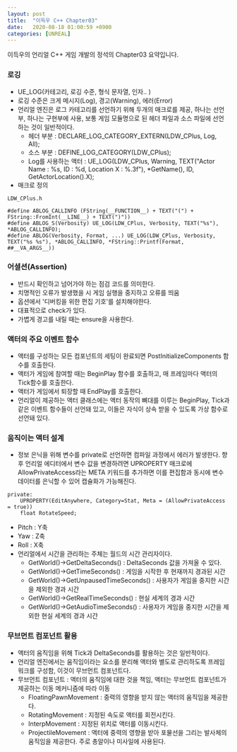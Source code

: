 ```yaml
---
layout: post
title:  "이득우 C++ Chapter03"
date:   2020-08-18 01:00:59 +0900
categories: [UNREAL]
---
```


이득우의 언리얼 C++ 게임 개발의 정석의 Chapter03 요약입니다.

### 로깅
- UE_LOG(카테고리, 로깅 수준, 형식 문자열, 인자.. )
- 로깅 수준은 크게 메시지(Log), 경고(Warning), 에러(Error)
- 언리얼 엔진은 로그 카테고리를 선언하기 위해 두개의 매크로를 제공, 하나는 선언부, 하나는 구현부에 사용, 보통 게임 모듈명으로 된 헤더 파일과 소스 파일에 선언하는 것이 일반적이다.
    - 헤더 부분 : DECLARE_LOG_CATEGORY_EXTERN(LDW_CPlus, Log, All);
    - 소스 부분 : DEFINE_LOG_CATEGORY(LDW_CPlus);
    - Log를 사용하는 액터 : UE_LOG(LDW_CPlus, Warning, TEXT("Actor Name : %s, ID : %d, Location X : %.3f"), *GetName(), ID, GetActorLocation().X);
- 매크로 정의
```
LDW_CPlus.h

#define ABLOG_CALLINFO (FString(__FUNCTION__) + TEXT("(") + FString::FromInt(__LINE__) + TEXT(")"))
#define ABLOG_S(Verbosity) UE_LOG(LDW_CPlus, Verbosity, TEXT("%s"), *ABLOG_CALLINFO);
#define ABLOG(Verbosity, Format, ...) UE_LOG(LDW_CPlus, Verbosity, TEXT("%s %s"), *ABLOG_CALLINFO, *FString::Printf(Format, ##__VA_ARGS__))
```

### 어셜션(Assertion)
- 반드시 확인하고 넘어가야 하는 점검 코드를 의미한다.
- 치명적인 오류가 발생했을 시 게임 실행을 중지하고 오류를 띄움
- 옵션에서 '디버킹을 위한 편집 기호'를 설치해야한다.
- 대표적으로 check가 있다.
- 가볍게 경고를 내릴 때는 ensure을 사용한다.

### 액터의 주요 이벤트 함수
- 액터를 구성하는 모든 컴포넌트의 세팅이 완료되면 PostInitializeComponents 함수를 호출한다.
- 액터가 게임에 참여할 때는 BeginPlay 함수를 호출하고, 매 프레임마다 액터의 Tick함수를 호출한다.
- 액터가 게임에서 퇴장할 때 EndPlay를 호출한다.
- 언리얼이 제공하는 액터 클래스에는 액터 동작의 뼈대를 이루는 BeginPlay, Tick과 같은 이벤트 함수들이 선언돼 있고, 이들은 자식이 상속 받을 수 있도록 가상 함수로 선언돼 있다.

### 움직이는 액터 설계
- 정보 은닉을 위해 변수를 private로 선언하면 컴파일 과정에서 에러가 발생한다. 향후 언리얼 에디터에서 변수 값을 변경하려면 UPROPERTY 매크로에 AllowPrivateAccess라는 META 키워드를 추가하면 이를 편집함과 동시에 변수 데이터를 은닉할 수 있어 캡슐화가 가능해진다.
```
private:
    UPROPERTY(EditAnywhere, Category=Stat, Meta = (AllowPrivateAccess = true))
    float RotateSpeed;
```
- Pitch : Y축
- Yaw : Z축
- Roll : X축
- 언리얼에서 시간을 관리하는 주체는 월드의 시간 관리자이다.
    - GetWorld()->GetDeltaSeconds() : DeltaSeconds 값을 가져올 수 있다.
    - GetWorld()->GetTimeSeconds() : 게임을 시작한 후 현재까지 경과된 시간
    - GetWorld()->GetUnpausedTimeSeconds() : 사용자가 게임을 중지한 시간을 제외한 경과 시간
    - GetWorld()->GetRealTimeSeconds() : 현실 세계의 경과 시간
    - GetWorld()->GetAudioTimeSeconds() : 사용자가 게임을 중지한 시간을 제외한 현실 세계의 경과 시간

### 무브먼트 컴포넌트 활용
- 액터의 움직임을 위해 Tick과 DeltaSeconds를 활용하는 것은 일반적이다.
- 언리얼 엔진에서는 움직임이라는 요소를 분리해 액터와 별도로 관리하도록 프레임워크를 구성함, 이것이 무브먼트 컴포넌트다.
- 무브먼트 컴포넌트 : 액터의 움직임에 대한 것을 책임, 액터는 무브먼트 컴포넌트가 제공하는 이동 메커니즘에 따라 이동
    - FloatingPawnMovement : 중력의 영향을 받지 않는 액터의 움직임을 제공한다.
    - RotatingMovement : 지정된 속도로 액터를 회전시킨다.
    - InterpMovement : 지정된 위치로 액터를 이동시킨다.
    - ProjectileMovement : 액터에 중력의 영향을 받아 포물선을 그리는 발사체의 움직임을 제공한다. 주로 총알이나 미사일에 사용된다.
